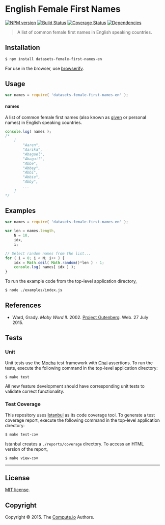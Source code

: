 English Female First Names
===
[![NPM version][npm-image]][npm-url] [![Build Status][travis-image]][travis-url] [![Coverage Status][codecov-image]][codecov-url] [![Dependencies][dependencies-image]][dependencies-url]

> A list of common female first names in English speaking countries.


## Installation

``` bash
$ npm install datasets-female-first-names-en
```

For use in the browser, use [browserify](https://github.com/substack/node-browserify).


## Usage

``` javascript
var names = require( 'datasets-female-first-names-en' );
```

#### names

A list of common female first names (also known as [given](https://en.wikipedia.org/wiki/Given_name) or personal names) in English speaking countries.

``` javascript
console.log( names );
/*
	[
		"Aaren",
		"Aarika",
		"Abagael",
		"Abagail",
		"Abbe",
		"Abbey",
		"Abbi",
		"Abbie",
		"Abby",
		...
	]
*/
```


## Examples

``` javascript
var names = require( 'datasets-female-first-names-en' );

var len = names.length,
	N = 10,
	idx,
	i;

// Select random names from the list...
for ( i = 0; i < N; i++ ) {
	idx = Math.ceil( Math.random()*len ) - 1;
	console.log( names[ idx ] ); 
}
```

To run the example code from the top-level application directory,

``` bash
$ node ./examples/index.js
```


## References

* 	Ward, Grady. *Moby Word II*. 2002. [Project Gutenberg](http://www.gutenberg.org/files/3201/3201.txt). Web. 27 July 2015.



## Tests

### Unit

Unit tests use the [Mocha](http://mochajs.org/) test framework with [Chai](http://chaijs.com) assertions. To run the tests, execute the following command in the top-level application directory:

``` bash
$ make test
```

All new feature development should have corresponding unit tests to validate correct functionality.


### Test Coverage

This repository uses [Istanbul](https://github.com/gotwarlost/istanbul) as its code coverage tool. To generate a test coverage report, execute the following command in the top-level application directory:

``` bash
$ make test-cov
```

Istanbul creates a `./reports/coverage` directory. To access an HTML version of the report,

``` bash
$ make view-cov
```


---
## License

[MIT license](http://opensource.org/licenses/MIT).


## Copyright

Copyright &copy; 2015. The [Compute.io](https://github.com/compute-io) Authors.


[npm-image]: http://img.shields.io/npm/v/datasets-female-first-names-en.svg
[npm-url]: https://npmjs.org/package/datasets-female-first-names-en

[travis-image]: http://img.shields.io/travis/datasets-io/female-first-names-en/master.svg
[travis-url]: https://travis-ci.org/datasets-io/female-first-names-en

[codecov-image]: https://img.shields.io/codecov/c/github/datasets-io/female-first-names-en/master.svg
[codecov-url]: https://codecov.io/github/datasets-io/female-first-names-en?branch=master

[dependencies-image]: http://img.shields.io/david/datasets-io/female-first-names-en.svg
[dependencies-url]: https://david-dm.org/datasets-io/female-first-names-en

[dev-dependencies-image]: http://img.shields.io/david/dev/datasets-io/female-first-names-en.svg
[dev-dependencies-url]: https://david-dm.org/dev/datasets-io/female-first-names-en

[github-issues-image]: http://img.shields.io/github/issues/datasets-io/female-first-names-en.svg
[github-issues-url]: https://github.com/datasets-io/female-first-names-en/issues
